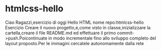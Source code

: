 # htmlcss-hello
Ciao Ragazzi,esercizio di oggi Hello HTML nome repo:htmlcss-hello
Esercizio
Creare il nuovo progetto,e,come visto in classe,inizializzare la cartella,creare il file README.md ed effettuare il primo commit->push.Poicontinuate in modo incrementale fino allo sviluppo completo del layout proposto.Per le immagini cercatele autonomamente dalla rete